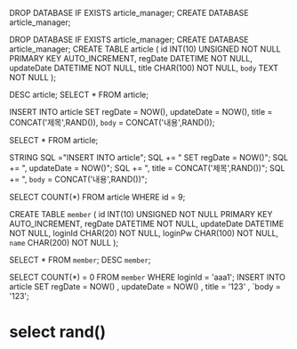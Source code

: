 DROP DATABASE IF EXISTS article_manager;
CREATE DATABASE article_manager;

DROP DATABASE IF EXISTS article_manager;
CREATE DATABASE article_manager;
CREATE TABLE article (
    id INT(10) UNSIGNED NOT NULL PRIMARY KEY AUTO_INCREMENT,
    regDate DATETIME NOT NULL,
    updateDate DATETIME NOT NULL,
    title CHAR(100) NOT NULL,
    `body` TEXT NOT NULL
);

DESC article;
SELECT * FROM article;

INSERT INTO article
SET regDate = NOW(),
updateDate = NOW(),
title = CONCAT('제목',RAND()),
`body` = CONCAT('내용',RAND());

SELECT * FROM article;

STRING SQL ="INSERT INTO article";
SQL += " SET regDate = NOW()";
SQL += ", updateDate = NOW()";
SQL += ", title = CONCAT('제목',RAND())";
SQL += ", `body` = CONCAT('내용',RAND())";

SELECT COUNT(*) 
FROM article
WHERE id = 9;

CREATE TABLE `member` (
    id INT(10) UNSIGNED NOT NULL PRIMARY KEY AUTO_INCREMENT,
    regDate DATETIME NOT NULL,
    updateDate DATETIME NOT NULL,
    loginId CHAR(20) NOT NULL,
    loginPw CHAR(100) NOT NULL,
    `name` CHAR(200) NOT NULL
);

SELECT * FROM `member`;
DESC `member`;

SELECT COUNT(*) = 0
FROM `member`
WHERE loginId = 'aaa1';
INSERT INTO article  SET regDate = NOW() , updateDate = NOW() , title = '123' , `body = '123';
# select rand()
